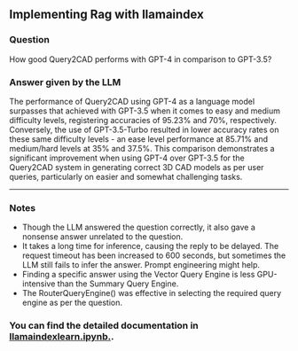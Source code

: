 ## Implementing Rag with llamaindex

### Question
How good Query2CAD performs with GPT-4 in comparison to GPT-3.5?

### Answer given by the LLM
The performance of Query2CAD using GPT-4 as a language model surpasses that achieved with GPT-3.5 when it comes to easy and medium difficulty levels, registering accuracies of 95.23% and 70%, respectively. Conversely, the use of GPT-3.5-Turbo resulted in lower accuracy rates on these same difficulty levels - an ease level performance at 85.71% and medium/hard levels at 35% and 37.5%. This comparison demonstrates a significant improvement when using GPT-4 over GPT-3.5 for the Query2CAD system in generating correct 3D CAD models as per user queries, particularly on easier and somewhat challenging tasks.

---

### Notes
- Though the LLM answered the question correctly, it also gave a nonsense answer unrelated to the question.
- It takes a long time for inference, causing the reply to be delayed. The request timeout has been increased to 600 seconds, but sometimes the LLM still fails to infer the answer. Prompt engineering might help.
- Finding a specific answer using the Vector Query Engine is less GPU-intensive than the Summary Query Engine.
- The RouterQueryEngine() was effective in selecting the required query engine as per the question.

### You can find the detailed documentation in [llamaindexlearn.ipynb.](https://github.com/Niel-77/RAG-with-Llamaindex/blob/main/llamaindexlearn.ipynb).
